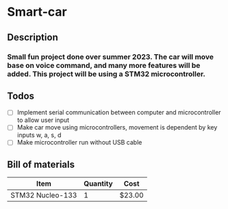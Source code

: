 # Smart-car

## Description
### Small fun project done over summer 2023. The car will move base on voice command, and many more features will be added. This project will be using a STM32 microcontroller.
## Todos
- [ ] Implement serial communication between computer and microcontroller to allow user input
- [ ] Make car move using microcontrollers, movement is dependent by key inputs w, a, s, d
- [ ] Make microcontroller run without USB cable

## Bill of materials
| Item | Quantity | Cost |
| ------------- | ------------- | ------------- |
| STM32 Nucleo-133 | 1 | $23.00|
